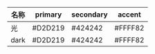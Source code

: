 | 名称  | primary | secondary | accent |
| --- | ------- | --------- | ------ |
| 光 | #D2D219 | #424242 | #FFFF82 |
| dark | #D2D219 | #424242 | #FFFF82 |
